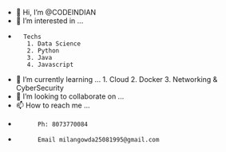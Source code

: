 - 👋 Hi, I’m @CODEINDIAN
- 👀 I’m interested in ...
-       Techs
         1. Data Science
         2. Python
         3. Java
         4. Javascript
- 🌱 I’m currently learning ...
         1. Cloud 
         2. Docker
         3. Networking & CyberSecurity
- 💞️ I’m looking to collaborate on ...
- 📫 How to reach me ... 
-           Ph: 8073770084
-           Email milangowda25081995@gmail.com

<!---
CODEINDIAN/CODEINDIAN is a ✨ special ✨ repository because its `README.md` (this file) appears on your GitHub profile.
You can click the Preview link to take a look at your changes.
--->

